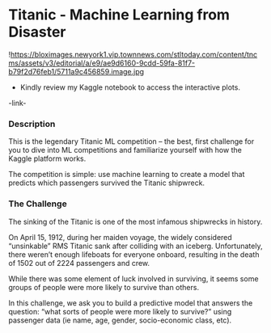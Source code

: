 # Titanic - Machine Learning from Disaster
!https://bloximages.newyork1.vip.townnews.com/stltoday.com/content/tncms/assets/v3/editorial/a/e9/ae9d6160-9cdd-59fa-81f7-b79f2d76feb1/5711a9c456859.image.jpg
* Kindly review my Kaggle notebook to access the interactive plots.

-link-

### Description
This is the legendary Titanic ML competition – the best, first challenge for you to dive into ML competitions and familiarize yourself with how the Kaggle platform works.

The competition is simple: use machine learning to create a model that predicts which passengers survived the Titanic shipwreck.

### The Challenge
The sinking of the Titanic is one of the most infamous shipwrecks in history.

On April 15, 1912, during her maiden voyage, the widely considered “unsinkable” RMS Titanic sank after colliding with an iceberg. Unfortunately, there weren’t enough lifeboats for everyone onboard, resulting in the death of 1502 out of 2224 passengers and crew.

While there was some element of luck involved in surviving, it seems some groups of people were more likely to survive than others.

In this challenge, we ask you to build a predictive model that answers the question: “what sorts of people were more likely to survive?” using passenger data (ie name, age, gender, socio-economic class, etc).

